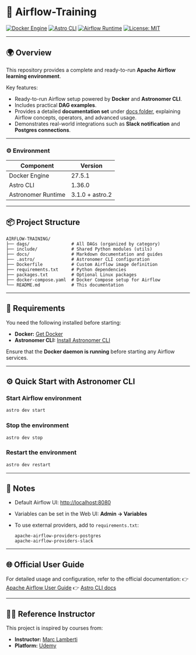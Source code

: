 # 🚀 Airflow-Training

[![Docker Engine](https://img.shields.io/badge/Docker-27.5.1-blue?logo=docker)](https://www.docker.com/get-started/)
[![Astro CLI](https://img.shields.io/badge/Astro%20CLI-1.36.0-purple?logo=astro)]()
[![Airflow Runtime](https://img.shields.io/badge/Airflow-3.1.0%2Bastro.2-orange?logo=apache-airflow)]()
[![License: MIT](https://img.shields.io/badge/License-MIT-green)](./LICENSE)

---

## 🌍 Overview

This repository provides a complete and ready-to-run **Apache Airflow learning environment**.

Key features:

* Ready-to-run Airflow setup powered by **Docker** and **Astronomer CLI**.
* Includes practical **DAG examples**.
* Provides a detailed **documentation set** under [docs folder](docs/README.md), explaining Airflow concepts, operators, and advanced usage.
* Demonstrates real-world integrations such as **Slack notification** and **Postgres connections**.

---

### ⚙️ Environment

| Component | Version |
|------------|----------|
| Docker Engine | 27.5.1 |
| Astro CLI | 1.36.0 |
| Astronomer Runtime | 3.1.0 + astro.2 |

---


## 📦 Project Structure

```
AIRFLOW-TRAINING/
├── dags/                # All DAGs (organized by category)
├── include/             # Shared Python modules (utils)
├── docs/                # Markdown documentation and guides
├── .astro/              # Astronomer CLI configuration
├── Dockerfile           # Custom Airflow image definition
├── requirements.txt     # Python dependencies
├── packages.txt         # Optional Linux packages
├── docker-compose.yaml  # Docker Compose setup for Airflow
└── README.md            # This documentation
```

---

## 🧩 Requirements

You need the following installed before starting:

* **Docker:** [Get Docker](https://www.docker.com/get-started/)
* **Astronomer CLI:** [Install Astronomer CLI](https://www.astronomer.io/docs/astro/cli/install-cli)

Ensure that the **Docker daemon is running** before starting any Airflow services.

---

## ⚙️ Quick Start with Astronomer CLI

### Start Airflow environment

```bash
astro dev start
```

### Stop the environment

```bash
astro dev stop
```

### Restart the environment

```bash
astro dev restart
```

---

## 📘 Notes

* Default Airflow UI: [http://localhost:8080](http://localhost:8080)
* Variables can be set in the Web UI: **Admin → Variables**
* To use external providers, add to `requirements.txt`:

  ```
  apache-airflow-providers-postgres
  apache-airflow-providers-slack
  ```

---

## 🌐 Official User Guide

For detailed usage and configuration, refer to the official documentation:
👉 [Apache Airflow User Guide](https://airflow.apache.org/docs/apache-airflow/stable/index.html)
👉 [Astro CLI docs](https://www.astronomer.io/docs/astro/cli/overview)

---

## 🧑‍🏫 Reference Instructor

This project is inspired by courses from:

* **Instructor:** [Marc Lamberti](https://www.udemy.com/user/lockgfg/)
* **Platform:** [Udemy](https://www.udemy.com/)
